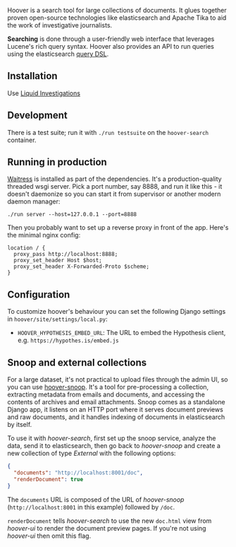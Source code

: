 Hoover is a search tool for large collections of documents. It glues together
proven open-source technologies like elasticsearch and Apache Tika to aid the
work of investigative journalists.


**Searching** is done through a user-friendly web interface that leverages
Lucene's rich query syntax. Hoover also provides an API to run queries using
the elasticsearch [query DSL][].

[query dsl]: https://www.elastic.co/guide/en/elasticsearch/reference/current/query-dsl.html


## Installation

Use [Liquid Investigations](https://github.com/liquidinvestigations/docs/wiki)


## Development

There is a test suite; run it with `./run testsuite` on the
`hoover-search` container.


## Running in production

[Waitress](http://docs.pylonsproject.org/projects/waitress/) is installed as
part of the dependencies. It's a production-quality threaded wsgi server. Pick
a port number, say 8888, and run it like this - it doesn't daemonize so you can
start it from supervisor or another modern daemon manager:

```shell
./run server --host=127.0.0.1 --port=8888
```

Then you probably want to set up a reverse proxy in front of the app. Here's
the minimal nginx config:

```nginx
location / {
  proxy_pass http://localhost:8888;
  proxy_set_header Host $host;
  proxy_set_header X-Forwarded-Proto $scheme;
}
```

## Configuration

To customize hoover's behaviour you can set the following Django settings in
`hoover/site/settings/local.py`:

* `HOOVER_HYPOTHESIS_EMBED_URL`: The URL to embed the Hypothesis client, e.g.
  `https://hypothes.is/embed.js`


## Snoop and external collections

For a large dataset, it's not practical to upload files through the admin UI,
so you can use [hoover-snoop](https://github.com/hoover/snoop). It's a tool for
pre-processing a collection, extracting metadata from emails and documents, and
accessing the contents of archives and email attachments. Snoop comes as a
standalone Django app, it listens on an HTTP port where it serves document
previews and raw documents, and it handles indexing of documents in
elasticsearch by itself.

To use it with *hoover-search*, first set up the snoop service, analyze the
data, send it to elasticsearch, then go back to *hoover-snoop* and create a new
collection of type *External* with the following options:

```json
{
  "documents": "http://localhost:8001/doc",
  "renderDocument": true
}
```

The `documents` URL is composed of the URL of *hoover-snoop*
(`http://localhost:8001` in this example) followed by `/doc`.

`renderDocument` tells *hoover-search* to use the new `doc.html` view from
*hoover-ui* to render the document preview pages. If you're not using
*hoover-ui* then omit this flag.
